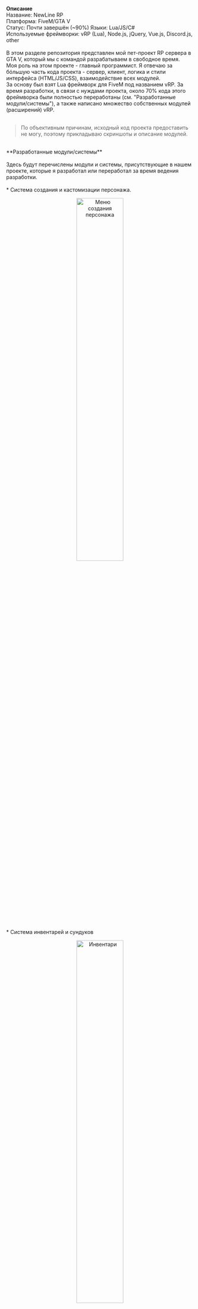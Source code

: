 **Описание**<br>
Название: NewLine RP<br>
Платформа: FiveM/GTA V<br>
Статус: Почти завершён (~90%)
Языки: Lua/JS/C#<br>
Используемые фреймворки: vRP (Lua), Node.js, jQuery, Vue.js, Discord.js, other<br>
<br>
В этом разделе репозитория представлен мой пет-проект RP сервера в GTA V, который мы с командой разрабатываем в свободное время.<br>
Моя роль на этом проекте - главный программист. Я отвечаю за бóльшую часть кода проекта - сервер, клиент, логика и стили интерфейса (HTML/JS/CSS), взаимодействие всех модулей.<br>
За основу был взят Lua фреймворк для FiveM под названием vRP. За время разработки, в связи с нуждами проекта, около 70% кода этого фреймворка были полностью переработаны (см. "Разработанные модули/системы"), а также написано множество собственных модулей (расширений) vRP.<br>
<br>
> По объективным причинам, исходный код проекта предоставить не могу, поэтому прикладываю скриншоты и описание модулей.<br>
<br>
**Разработанные модули/системы**<br>
<br>
Здесь будут перечислены модули и системы, присутствующие в нашем проекте, которые я разработал или переработал за время ведения разработки.<br>
<br>
* Система создания и кастомизации персонажа.<br>
<p align="center">
 <img height="50%" src="images/character_creator.png" alt="Меню создания персонажа"/>
</p>
* Система инвентарей и сундуков<br>
<p align="center">
 <img height="50%" src="images/inventory.png" alt="Инвентари"/>
</p>
* Система денег (банк и наличка) - привязана к системе телефона (приложение) и инвентаря (деньги хранятся как предмет)<br>
<p align="center">
 <img height="50%" src="images/bank.png" alt="Приложение банка"/>
</p>
* Система телефона - взятый из интернета, но сильно переработанный скрипт. Имеет в себе множество встроенных приложений, но взяты в итоговую версию только 6. 2 приложения разработаны с нуля. В планах сделать "магазин" приложений с большим их выбором.<br>
<p align="center">
 <img height="50%" src="images/phone_main.jpg" alt="Главное меню телефона"/>
</p>
* Радиальное меню - меню для быстрого доступа к конкретным функциям, исходя из текущего состояния персонажа<br>
<p align="center">
 <img height="50%" src="images/radial.png" alt="Радиальное меню"/>
</p>
* Быстрый доступ через G меню - при зажатии G появляется линия, игрок наводит на какой-то активный объект (авто, проп, NPC, другой игрок) и при отпускании появляется контекстное меню для взаимодействия с этим объектом.<br>
* Система меню - существовала из коробки, но была доработана (дизайн, вставка нескольких изображений в описание, корзина товаров в магазинах)<br>
* Система автомобилей и взаимодействия с ними - покупка, хранение в гражах, продажа, аренда, служебные автомобили (полиция, такси, медики и т. д.), тюнинг и кастомизация, сохранение состояния при перезагрузке, документы на авто, права на вождение, выдача штрафов, передача авто другому человеку и т. д.<br>
<p align="center">
 <img height="50%" src="images/mechanics.png" alt="Меню механиков"/>
</p>
* Список игроков на сервере для администрации<br>
<p align="center">
 <img height="50%" src="images/players_list.jpg" alt="Список игроков"/>
</p>
* Система документов - интерфейс, создание фотографий персонажа для ID-карты (паспорта), пустые бумажки для создания записок, штрафы, различные виды прав и т. д.<br>
<p align="center">
 <img height="50%" src="images/documents.png" alt="Документы"/>
</p>
* Полицейский функционал - поиск в базе, штрафы, конфискация, КПЗ/тюрьма, регистрация ТС, вызов полиции, погоня, отдельные пропы полиции, автомобильные радары в машинах полиции и на вертолётах<br>
<p align="center">
 <img height="50%" src="images/police.png" alt="Полицейский ПК"/>
</p>
* Система отношения различных банд друг к другу и к игроку, настраиваемая главами банд<br>
* Система квартир/домов/отелей - покупка, продажа, выдача администрацией, аренда, домофон<br>
* Система бизнесов - бизнесы довольно похожи между собой, у каждого имеется список ролей, различные метки (сундуки, кухня, гараж, спец. метки и т. д.), настраиваются через cfg и выдаются мэрией<br>
* Система крафта - не ограничена получением предметов из других предметов. Также можно получать из предметов деньги (продажа персиков) или из ничего очки характеристик (спорт зал, учебники)<br>
<p align="center">
 <img height="50%" src="images/crafts.png" alt="Меню крафта"/>
</p>
* Фарм-профессии - сбор фруктов на ферме и перепродажа, добыча золота и т. д.<br>
* Система пропов - можно положить в руку (прикрепить к персонажу), можно выложить в мир, настроить положение в пространстве<br>
* Интеграция с Discord - логирование передачи предметов, удобное создание отчётов для полиции/медиков, фотографии персонажей и т. д.<br>
* Личные настройки для каждого игрока<br>
* Развлекательные системы и интерактивность предметов - гольф, скейтборд, Youtube-колонка, каталки медиков, инвалидные коляски<br>
<br>
<br>
<br>

